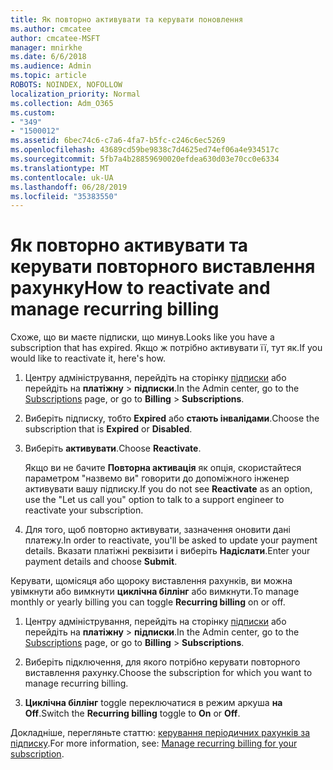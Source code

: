 ```yaml
---
title: Як повторно активувати та керувати поновлення
ms.author: cmcatee
author: cmcatee-MSFT
manager: mnirkhe
ms.date: 6/6/2018
ms.audience: Admin
ms.topic: article
ROBOTS: NOINDEX, NOFOLLOW
localization_priority: Normal
ms.collection: Adm_O365
ms.custom:
- "349"
- "1500012"
ms.assetid: 6bec74c6-c7a6-4fa7-b5fc-c246c6ec5269
ms.openlocfilehash: 43689cd59be9838c7d4625ed74ef06a4e934517c
ms.sourcegitcommit: 5fb7a4b28859690020efdea630d03e70cc0e6334
ms.translationtype: MT
ms.contentlocale: uk-UA
ms.lasthandoff: 06/28/2019
ms.locfileid: "35383550"
---
```

# <a name="how-to-reactivate-and-manage-recurring-billing"></a><span data-ttu-id="cd247-102">Як повторно активувати та керувати повторного виставлення рахунку</span><span class="sxs-lookup"><span data-stu-id="cd247-102">How to reactivate and manage recurring billing</span></span>

<span data-ttu-id="cd247-103">Схоже, що ви маєте підписки, що минув.</span><span class="sxs-lookup"><span data-stu-id="cd247-103">Looks like you have a subscription that has expired.</span></span> <span data-ttu-id="cd247-104">Якщо ж потрібно активувати її, тут як.</span><span class="sxs-lookup"><span data-stu-id="cd247-104">If you would like to reactivate it, here's how.</span></span>
  
1. <span data-ttu-id="cd247-105">Центру адміністрування, перейдіть на сторінку [підписки](https://go.microsoft.com/fwlink/p/?linkid=842054) або перейдіть на **платіжну** \> **підписки**.</span><span class="sxs-lookup"><span data-stu-id="cd247-105">In the Admin center, go to the [Subscriptions](https://go.microsoft.com/fwlink/p/?linkid=842054) page, or go to **Billing** \> **Subscriptions**.</span></span>

2. <span data-ttu-id="cd247-106">Виберіть підписку, тобто **Expired** або **стають інвалідами**.</span><span class="sxs-lookup"><span data-stu-id="cd247-106">Choose the subscription that is **Expired** or **Disabled**.</span></span>

3. <span data-ttu-id="cd247-107">Виберіть **активувати**.</span><span class="sxs-lookup"><span data-stu-id="cd247-107">Choose **Reactivate**.</span></span>

    <span data-ttu-id="cd247-108">Якщо ви не бачите **Повторна активація** як опція, скористайтеся параметром "назвемо ви" говорити до допоміжного інженер активувати вашу підписку.</span><span class="sxs-lookup"><span data-stu-id="cd247-108">If you do not see **Reactivate** as an option, use the "Let us call you" option to talk to a support engineer to reactivate your subscription.</span></span>

4. <span data-ttu-id="cd247-109">Для того, щоб повторно активувати, зазначення оновити дані платежу.</span><span class="sxs-lookup"><span data-stu-id="cd247-109">In order to reactivate, you'll be asked to update your payment details.</span></span> <span data-ttu-id="cd247-110">Вказати платіжні реквізити і виберіть **Надіслати**.</span><span class="sxs-lookup"><span data-stu-id="cd247-110">Enter your payment details and choose **Submit**.</span></span>

<span data-ttu-id="cd247-111">Керувати, щомісяця або щороку виставлення рахунків, ви можна увімкнути або вимкнути **циклічна біллінг** або вимкнути.</span><span class="sxs-lookup"><span data-stu-id="cd247-111">To manage monthly or yearly billing you can toggle **Recurring billing** on or off.</span></span>
  
1. <span data-ttu-id="cd247-112">Центру адміністрування, перейдіть на сторінку [підписки](https://go.microsoft.com/fwlink/p/?linkid=842054) або перейдіть на **платіжну** \> **підписки**.</span><span class="sxs-lookup"><span data-stu-id="cd247-112">In the Admin center, go to the [Subscriptions](https://go.microsoft.com/fwlink/p/?linkid=842054) page, or go to **Billing** \> **Subscriptions**.</span></span>

2. <span data-ttu-id="cd247-113">Виберіть підключення, для якого потрібно керувати повторного виставлення рахунку.</span><span class="sxs-lookup"><span data-stu-id="cd247-113">Choose the subscription for which you want to manage recurring billing.</span></span>

3. <span data-ttu-id="cd247-114">**Циклічна біллінг** toggle переключатися в режим аркуша **на** **Off**.</span><span class="sxs-lookup"><span data-stu-id="cd247-114">Switch the **Recurring billing** toggle to **On** or **Off**.</span></span>

<span data-ttu-id="cd247-115">Докладніше, перегляньте статтю: [керування періодичних рахунків за підписку](https://support.office.com/article/8d83b530-f4ca-47f6-a666-e5791cbacc7e).</span><span class="sxs-lookup"><span data-stu-id="cd247-115">For more information, see: [Manage recurring billing for your subscription](https://support.office.com/article/8d83b530-f4ca-47f6-a666-e5791cbacc7e).</span></span>
  